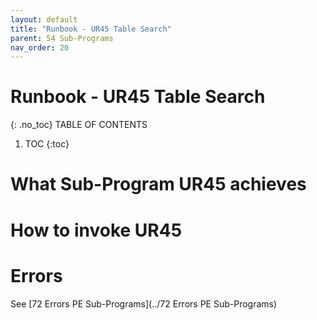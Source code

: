 ```yaml
---
layout: default
title: "Runbook - UR45 Table Search"
parent: 54 Sub-Programs
nav_order: 20
---
```


# Runbook - UR45 Table Search
{: .no_toc}
TABLE OF CONTENTS 
1. TOC
{:toc}  

# What Sub-Program UR45 achieves

# How to invoke UR45

# Errors
See [72 Errors PE Sub-Programs](../72 Errors PE Sub-Programs)
